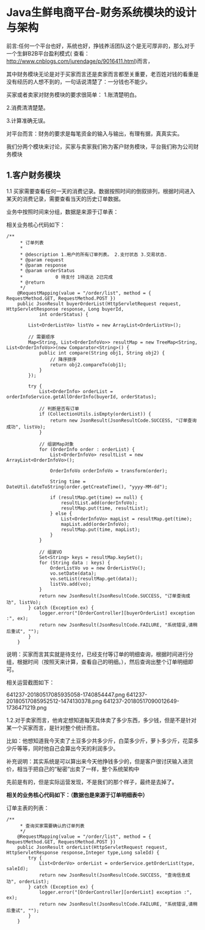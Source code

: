 # Java生鲜电商平台-财务系统模块的设计与架构 

前言:任何一个平台也好，系统也好，挣钱养活团队这个是无可厚非的，那么对于一个生鲜B2B平台盈利模式( 查看：http://www.cnblogs.com/jurendage/p/9016411.html)而言，

其中财务模块无论是对于买家而言还是卖家而言都至关重要，老百姓对钱的看重是没有经历的人想不到的，一句话说清楚了：一分钱也不能少。

买家或者卖家对财务模块的要求很简单：
1.账清楚明白。

2.消费清清楚楚。

3.计算准确无误。

对平台而言：财务的要求是每笔资金的输入与输出，有理有据，真真实实。

我们分两个模块来讨论，买家与卖家我们称为客户财务模块，平台我们称为公司财务模块


## 1.客户财务模块

 1.1 买家需要查看任何一天的消费记录。数据按照时间的倒叙排列，根据时间进入某天的消费记录，需要查看当天的历史订单数据。

业务中按照时间来分组，数据是来源于订单表：

相关业务核心代码如下：


```
/**
     * 订单列表
     * 
     * @description 1.用户的所有订单列表。 2.支付状态 3.交易状态.
     * @param request
     * @param response
     * @param orderStatus
     *            0 待支付 1待送达 2已完成
     * @return
     */
    @RequestMapping(value = "/order/list", method = { RequestMethod.GET, RequestMethod.POST })
    public JsonResult buyerOrderList(HttpServletRequest request, HttpServletResponse response, Long buyerId,
            int orderStatus) {

        List<OrderListVo> listVo = new ArrayList<OrderListVo>();

        // 需要顺序
        Map<String, List<OrderInfoVo>> resultMap = new TreeMap<String, List<OrderInfoVo>>(new Comparator<String>() {
            public int compare(String obj1, String obj2) {
                // 降序排序
                return obj2.compareTo(obj1);
            }
        });

        try {
            List<OrderInfo> orderList = orderInfoService.getAllOrderInfo(buyerId, orderStatus);

            // 判断是否有订单
            if (CollectionUtils.isEmpty(orderList)) {
                return new JsonResult(JsonResultCode.SUCCESS, "订单查询成功", listVo);
            }

            // 组装Map对象
            for (OrderInfo order : orderList) {
                List<OrderInfoVo> resultList = new ArrayList<OrderInfoVo>();

                OrderInfoVo orderInfoVo = transform(order);

                String time = DateUtil.dateToString(order.getCreateTime(), "yyyy-MM-dd");

                if (resultMap.get(time) == null) {
                    resultList.add(orderInfoVo);
                    resultMap.put(time, resultList);
                } else {
                    List<OrderInfoVo> mapList = resultMap.get(time);
                    mapList.add(orderInfoVo);
                    resultMap.put(time, mapList);
                }
            }

            // 组装VO
            Set<String> keys = resultMap.keySet();
            for (String data : keys) {
                OrderListVo vo = new OrderListVo();
                vo.setDate(data);
                vo.setList(resultMap.get(data));
                listVo.add(vo);
            }
            return new JsonResult(JsonResultCode.SUCCESS, "订单查询成功", listVo);
        } catch (Exception ex) {
            logger.error("[OrderController][buyerOrderList] exception :", ex);
            return new JsonResult(JsonResultCode.FAILURE, "系统错误,请稍后重试", "");
        }
    }
```

说明：买家而言其实就是待支付，已经支付等订单的明细查询，根据时间进行分组，根据时间（按照天来计算，查看自己的明细。），然后查询出整个订单明细即可。

相关运营截图如下：

641237-20180517085935058-1740854447.png
641237-20180517085952512-1474130378.png
641237-20180517090012649-1736471219.png

1.2.对于卖家而言，他肯定想知道每天具体卖了多少东西，多少钱，但是不是针对某一个买家而言，是针对整个统计而言。

比如：他想知道我今天卖了土豆多少共多少斤，白菜多少斤，萝卜多少斤，花菜多少斤等等，同时他自己会算出今天的利润多少。

补充说明：其实系统是可以算出来今天他挣钱多少的，但是客户很讨厌输入进货价，相当于把自己的“秘密”出卖了一样，整个系统架构中

先前是有的，但是实际运营发现，不是我们的那个样子，最终是去掉了。

**相关的业务核心代码如下：（数据也是来源于订单明细表中）**

订单主表的列表：


```
/**
     * 查询买家需要确认的订单列表
     */
    @RequestMapping(value = "/order/list", method = { RequestMethod.GET, RequestMethod.POST })
    public JsonResult orderList(HttpServletRequest request, HttpServletResponse response,Integer type,Long saleId) {
        try {
            List<OrderVo> orderList = orderService.getOrderList(type, saleId);
            return new JsonResult(JsonResultCode.SUCCESS, "查询信息成功", orderList);
        } catch (Exception ex) {
            logger.error("[OrderController][orderList] exception :", ex);
            return new JsonResult(JsonResultCode.FAILURE, "系统错误,请稍后重试", "");
        }
    }
```


